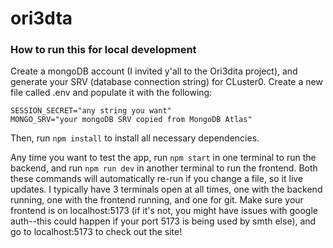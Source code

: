 # ori3dta

### How to run this for local development

Create a mongoDB account (I invited y'all to the Ori3dita project), and generate your SRV (database connection string) for CLuster0. Create a new file called .env and populate it with the following:

```
SESSION_SECRET="any string you want"
MONGO_SRV="your mongoDB SRV copied from MongoDB Atlas"
```

Then, run `npm install` to install all necessary dependencies.

Any time you want to test the app, run `npm start` in one terminal to run the backend, and run `npm run dev` in another terminal to run the frontend. Both these commands will automatically re-run if you change a file, so it live updates. I typically have 3 terminals open at all times, one with the backend running, one with the frontend running, and one for git. Make sure your frontend is on localhost:5173 (if it's not, you might have issues with google auth--this could happen if your port 5173 is being used by smth else), and go to localhost:5173 to check out the site!
